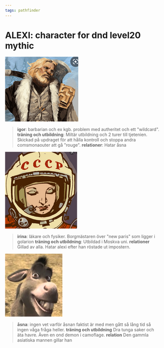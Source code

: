 ```yaml
---
tags: pathfinder
---
```

# ALEXI: character for dnd level20 mythic
![](../../attachments/2022-02-17-12-13-06.png)
> **igor**: barbarian och ex kgb. problem med autheritet och ett "wildcard".
> **träning och utbildning**: Miltär utbildning och 2 turer till tjetenien. Skickad på updraget för att hålla kontroll och stoppa andra comsmonaouter att gå "rouge".
> **relationer**: Hatar åsna

![](../../attachments/2022-02-17-12-18-58.png)

> **irina**: läkare och fysiker. Borgmästaren över "new paris" som ligger i golarion
> **träning och utbildning**: Utbildad i Moskva uni.
> **relationer** Gillad av alla. Hatar alexi efter han röstade ut impostern.

![](../../attachments/2022-02-17-12-23-49.png)

> **åsna**: ingen vet varför åsnan faktist är med men gått så lång tid så ingen våga fråga heller.
> **träning och utbildning** Dra tunga saker och äta havre. Även en ond demon i camoflage.
> **relation** Den gammla asiatiska mannen gillar han